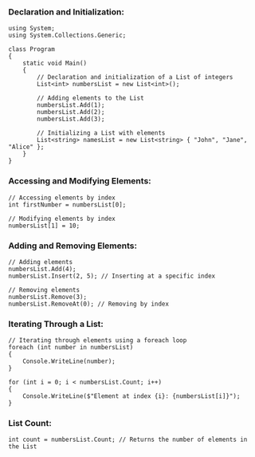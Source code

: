 
### Declaration and Initialization:

```
using System;
using System.Collections.Generic;

class Program
{
    static void Main()
    {
        // Declaration and initialization of a List of integers
        List<int> numbersList = new List<int>();

        // Adding elements to the List
        numbersList.Add(1);
        numbersList.Add(2);
        numbersList.Add(3);

        // Initializing a List with elements
        List<string> namesList = new List<string> { "John", "Jane", "Alice" };
    }
}
```
### Accessing and Modifying Elements:
```
// Accessing elements by index
int firstNumber = numbersList[0];

// Modifying elements by index
numbersList[1] = 10;
```
### Adding and Removing Elements:
```
// Adding elements
numbersList.Add(4);
numbersList.Insert(2, 5); // Inserting at a specific index

// Removing elements
numbersList.Remove(3);
numbersList.RemoveAt(0); // Removing by index
```
### Iterating Through a List:
```
// Iterating through elements using a foreach loop
foreach (int number in numbersList)
{
    Console.WriteLine(number);
}
```
```
for (int i = 0; i < numbersList.Count; i++)
{
    Console.WriteLine($"Element at index {i}: {numbersList[i]}");
}
```
### List Count:
```
int count = numbersList.Count; // Returns the number of elements in the List
```